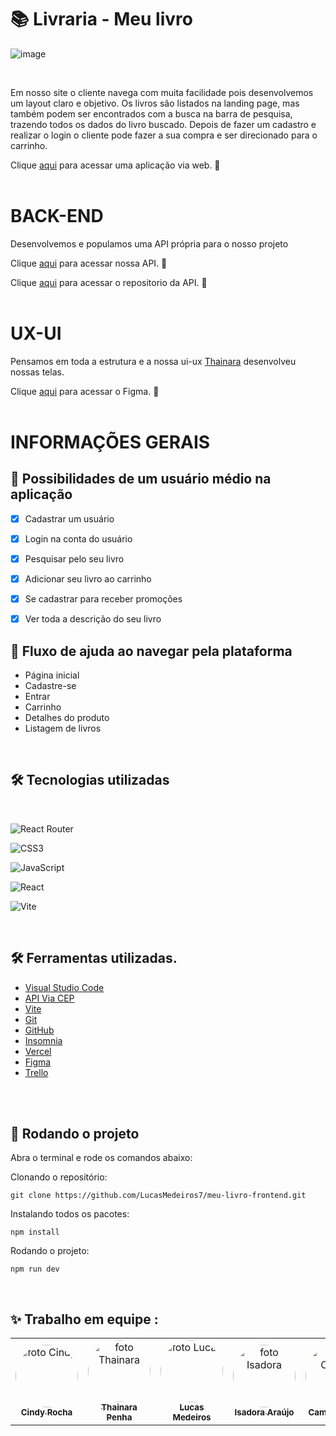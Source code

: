# 📚 Livraria - Meu livro

![image](https://user-images.githubusercontent.com/94567136/191383819-240aae47-43a7-4bfb-8f47-1e1bb1d2b76b.png)


<br>
<p> Em nosso site o cliente navega com muita facilidade pois desenvolvemos um layout claro e objetivo. Os livros são listados na landing page, mas também podem ser encontrados com a busca na barra de pesquisa, trazendo todos os dados do livro buscado. Depois de fazer um cadastro e realizar o login o cliente pode fazer a sua compra e ser direcionado para o carrinho. <p>

Clique <a href="https://meu-livro-frontend.vercel.app/
">aqui</a> para acessar uma aplicação via web. 🔗
<br/>
<br/>

# BACK-END
Desenvolvemos e populamos uma API própria para o nosso projeto

Clique <a href="https://meulivroapi.herokuapp.com/livros
">aqui</a> para acessar nossa API. 🔗

Clique <a href="https://github.com/LucasMedeiros7/meu-livro-api
">aqui</a> para acessar o repositorio da API. 🔗
<br/>
<br/>


# UX-UI

Pensamos em toda a estrutura e a nossa ui-ux <a href="https://github.com/thainarapenha
">Thainara</a> desenvolveu nossas telas.

Clique <a href="https://www.figma.com/file/yZjypTYfmV5GwB2Bw76UQA/Telas-projeto-MEU-LIVRO?node-id=0%3A1
">aqui</a> para acessar o Figma. 🔗
<br/>
<br/>



# INFORMAÇÕES GERAIS 

##  🌙 Possibilidades de um usuário médio na aplicação

- [x] Cadastrar um usuário
- [x] Login na conta do usuário
- [x] Pesquisar pelo seu livro 
- [x] Adicionar seu livro ao carrinho
- [x] Se cadastrar para receber promoções 
- [x] Ver toda a descrição do seu livro


## 🔆 Fluxo de ajuda ao navegar pela plataforma
- Página inicial
- Cadastre-se
- Entrar
- Carrinho
- Detalhes do produto
- Listagem de livros

<br/>



## 🛠️ Tecnologias utilizadas

<div style ="display:inline"><br/>

![React Router](https://img.shields.io/badge/React_Router-CA4245?style=for-the-badge&logo=react-router&logoColor=white)

![CSS3](https://img.shields.io/badge/css3-%231572B6.svg?style=for-the-badge&logo=css3&logoColor=white)

![JavaScript](https://img.shields.io/badge/javascript-%23323330.svg?style=for-the-badge&logo=javascript&logoColor=%23F7DF1E)

![React](https://img.shields.io/badge/react-%2320232a.svg?style=for-the-badge&logo=react&logoColor=%2361DAFB)

![Vite](https://img.shields.io/badge/vite-%23646CFF.svg?style=for-the-badge&logo=vite&logoColor=white)
</div></br>


## 🛠️ Ferramentas utilizadas.

- [Visual Studio Code](https://code.visualstudio.com/)
- [API Via CEP](https://viacep.com.br/)
- [Vite](https://vitejs.dev/guide/#scaffolding-your-first-vite-project)
- [Git](https://git-scm.com/)
- [GitHub](https://github.com/)
- [Insomnia](https://insomnia.rest/)
- [Vercel](https://vercel.com/)
- [Figma](https://www.figma.com)
- [Trello](https://trello.com/)
<br>

<br/>



##  🔄 Rodando o projeto

Abra o terminal e rode os comandos abaixo:

Clonando o repositório:

```
git clone https://github.com/LucasMedeiros7/meu-livro-frontend.git
```

Instalando todos os pacotes:

```
npm install
```

Rodando o projeto:

```
npm run dev
```
<br/>



## ✨ Trabalho em equipe :

<table align='center'>
  <tr>
    <td align="center"><a href="https://github.com/Cindy-Ariel"><img style="border-radius: 50%;" src="https://avatars.githubusercontent.com/u/94567136?v=4" width="100px;" alt="foto Cindy"/><br /><sub><b>Cindy Rocha</b></sub></a><br/>
    </td>
    <td align="center"><a href="https://github.com/thainarapenha"><img style="border-radius: 50%;" src="https://avatars.githubusercontent.com/u/43799802?v=4" width="100px;" alt="foto Thainara"/><br /><sub><b>Thainara Penha</b></sub></a><br/>
    </td>
     <td align="center"><a href="https://github.com/LucasMedeiros7"><img style="border-radius: 50%;" src="https://avatars.githubusercontent.com/u/103211800?v=4" width="100px;" alt="foto Lucas"/><br /><sub><b>Lucas Medeiros</b></sub></a><br/>
    </td>
    <td align="center"><a href="https://github.com/isadoraraujo"><img style="border-radius: 50%;" src="https://avatars.githubusercontent.com/u/93020656?v=4" width="100px;" alt="foto Isadora"/><br /><sub><b>Isadora Araújo</b></sub></a><br/>
    </td>
     <td align="center"><a href="https://github.com/Kamirii"><img style="border-radius: 50%;" src="https://avatars.githubusercontent.com/u/95884575?v=4" width="100px;" alt="foto Camily "/><br /><sub><b>Camily Albres</b></sub></a><br/>
    </td>
  

  </tr>
